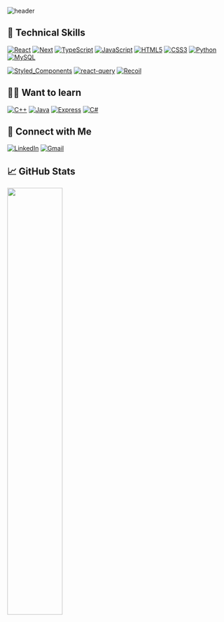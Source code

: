 ![header](https://capsule-render.vercel.app/api?type=waving&color=gradient&height=150&section=header&text=Jigeon Park)

## 💼 Technical Skills

[![React](https://img.shields.io/badge/react-%2320232a.svg?style=for-the-badge&logo=react&logoColor=%2361DAFB)]()
[![Next](https://img.shields.io/badge/next-000000?style=for-the-badge&logo=nextdotjs&logoColor=white)]()
[![TypeScript](https://img.shields.io/badge/typescript-%23007ACC.svg?style=for-the-badge&logo=typescript&logoColor=white)]()
[![JavaScript](https://img.shields.io/badge/javascript-%23323330.svg?style=for-the-badge&logo=javascript&logoColor=%23F7DF1E)]()
[![HTML5](https://img.shields.io/badge/HTML5-E34F26?style=for-the-badge&logo=html5&logoColor=white)]()
[![CSS3](https://img.shields.io/badge/CSS3-1572B6?style=for-the-badge&logo=css3&logoColor=white)]()
[![Python](https://img.shields.io/badge/Python-3776AB?style=for-the-badge&logo=python&logoColor=white)]()
[![MySQL](https://img.shields.io/badge/mysql-%2307405e.svg?style=for-the-badge&logo=mysql&logoColor=white)]()

[![Styled_Components](https://img.shields.io/badge/Styled_Components-DB7093?style=for-the-badge&logo=styled-components&logoColor=white)]()
[![react-query](https://img.shields.io/badge/react-query-FF4154?style=for-the-badge&logo=react-query&logoColor=white)]()
[![Recoil](https://img.shields.io/badge/Recoil-764ABC?style=for-the-badge&logo=Recoil&logoColor=white)]()

## 🏃‍➡️ Want to learn

[![C++](https://img.shields.io/badge/C++-00599C?style=for-the-badge&logo=C%2B%2B&logoColor=white)]()
[![Java](https://img.shields.io/badge/Java-ED8B00?style=for-the-badge&logo=openjdk&logoColor=white)]()
[![Express](https://img.shields.io/badge/express-000000.svg?style=for-the-badge&logo=express&logoColor=white)]()
[![C#](https://img.shields.io/badge/C%23-blue?style=for-the-badge&logo=c-sharp&logoColor=white)]()

## 🤝 Connect with Me

[![LinkedIn](https://img.shields.io/badge/LinkedIn-0077B5?style=for-the-badge&logo=linkedin&logoColor=white)](https://www.linkedin.com/in/jigeonpark/)
[![Gmail](https://img.shields.io/badge/Gmail-D14836?style=for-the-badge&logo=gmail&logoColor=white)](mailto:jnpk.zf.work@gmail.com)

<!-- [![C](https://img.shields.io/badge/C-00599C?style=for-the-badge&logo=c&logoColor=white)](https://en.cppreference.com/w/) -->
<!-- [![NodeJS](https://img.shields.io/badge/Node.js-43853D?style=for-the-badge&logo=node.js&logoColor=white)](https://nodejs.org/ko/) -->

<!-- [![Webpack](https://img.shields.io/badge/webpack-8DD6F9.svg?style=for-the-badge&logo=webpack&logoColor=white)](https://webpack.js.org/) -->

## 📈 GitHub Stats

<img src="https://github-readme-stats.vercel.app/api/top-langs/?username=JigeonPark&hide_border=true&layout=compact" align="left" style="width: 50%" />

<!-- <img src="https://github-readme-stats.vercel.app/api?username=JigeonPark&show_icons=true&count_private=true&hide_border=true" align="left" style="width: 100%" /> -->

<!-- </td><td valign="top" width="50%"> -->
